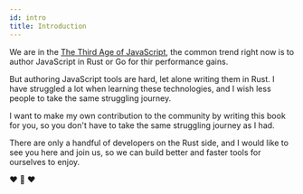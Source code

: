 ```yaml
---
id: intro
title: Introduction
---
```


We are in the [The Third Age of JavaScript](https://www.swyx.io/js-third-age/),
the common trend right now is to author JavaScript in Rust or Go for thir performance gains.

But authoring JavaScript tools are hard, let alone writing them in Rust.
I have struggled a lot when learning these technologies,
and I wish less people to take the same struggling journey.

I want to make my own contribution to the community by writing this book for you,
so you don't have to take the same struggling journey as I had.

There are only a handful of developers on the Rust side, and I would like to see you here and join us,
so we can build better and faster tools for ourselves to enjoy.

❤️  🦀 ❤️
